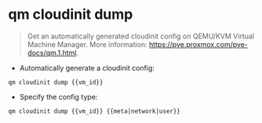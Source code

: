 # qm cloudinit dump

> Get an automatically generated cloudinit config on QEMU/KVM Virtual Machine Manager.
> More information: <https://pve.proxmox.com/pve-docs/qm.1.html>.

- Automatically generate a cloudinit config:

`qm cloudinit dump {{vm_id}}`

- Specify the config type:

`qm cloudinit dump {{vm_id}} {{meta|network|user}}`
